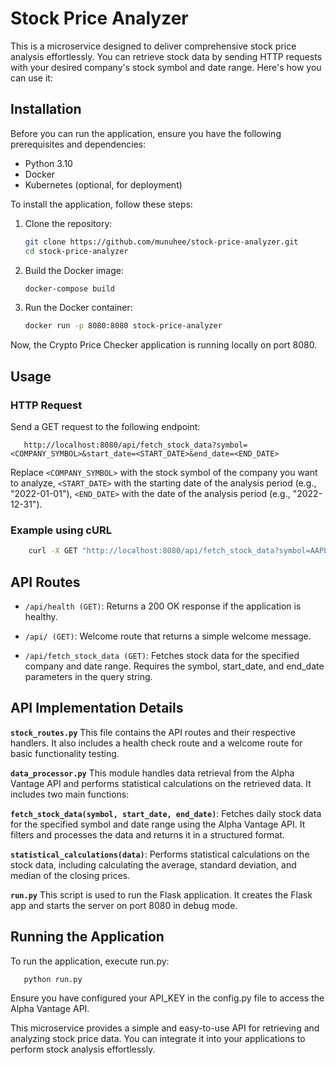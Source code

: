 # Stock Price Analyzer

This is a microservice designed to deliver comprehensive stock price analysis effortlessly. You can retrieve stock data by sending HTTP requests with your desired company's stock symbol and date range. Here's how you can use it:

## Installation

Before you can run the application, ensure you have the following prerequisites and dependencies:

- Python 3.10
- Docker
- Kubernetes (optional, for deployment)

To install the application, follow these steps:

1. Clone the repository:

   ```bash
   git clone https://github.com/munuhee/stock-price-analyzer.git
   cd stock-price-analyzer
2. Build the Docker image:

    ```bash
    docker-compose build

3. Run the Docker container:

    ```bash
    docker run -p 8080:8080 stock-price-analyzer

Now, the Crypto Price Checker application is running locally on port 8080.

## Usage

### HTTP Request

Send a GET request to the following endpoint:

```text
   http://localhost:8080/api/fetch_stock_data?symbol=<COMPANY_SYMBOL>&start_date=<START_DATE>&end_date=<END_DATE>
```
Replace `<COMPANY_SYMBOL>` with the stock symbol of the company you want to analyze, `<START_DATE>` with the starting date of the analysis period (e.g., "2022-01-01"),  `<END_DATE>` with the date of the analysis period (e.g., "2022-12-31").

###  Example using cURL
```bash
    curl -X GET "http://localhost:8080/api/fetch_stock_data?symbol=AAPL&start_date=2022-01-01&end_date=2022-12-31"
```
## API Routes
* `/api/health (GET)`: Returns a 200 OK response if the application is healthy.

* `/api/ (GET)`: Welcome route that returns a simple welcome message.

* `/api/fetch_stock_data (GET)`: Fetches stock data for the specified company and date range. Requires the symbol, start_date, and end_date parameters in the query string.

## API Implementation Details
**`stock_routes.py`**
This file contains the API routes and their respective handlers. It also includes a health check route and a welcome route for basic functionality testing.

**`data_processor.py`**
This module handles data retrieval from the Alpha Vantage API and performs statistical calculations on the retrieved data. It includes two main functions:

**`fetch_stock_data(symbol, start_date, end_date)`**: Fetches daily stock data for the specified symbol and date range using the Alpha Vantage API. It filters and processes the data and returns it in a structured format.

**`statistical_calculations(data)`**: Performs statistical calculations on the stock data, including calculating the average, standard deviation, and median of the closing prices.

**`run.py`**
This script is used to run the Flask application. It creates the Flask app and starts the server on port 8080 in debug mode.

## Running the Application
To run the application, execute run.py:

```bash
   python run.py
```
Ensure you have configured your API_KEY in the config.py file to access the Alpha Vantage API.

This microservice provides a simple and easy-to-use API for retrieving and analyzing stock price data. You can integrate it into your applications to perform stock analysis effortlessly.

